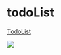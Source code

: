 # todoList

<a href="https://frosty-noyce-e54b51.netlify.app" target="_blank">TodoList</a>

<img src='https://cdn.pixabay.com/photo/2017/01/13/01/22/ok-1976099_960_720.png'></img>
